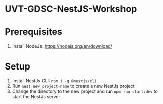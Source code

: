 # UVT-GDSC-NestJS-Workshop

# Prerequisites
1. Install NodeJs: https://nodejs.org/en/download/

# Setup
1. Install NestJs CLI: `npm i -g @nestjs/cli`
2. Run `nest new project-name` to create a new NestJs project
3. Change the directory to the new project and run `npm run start:dev` to start the NestJs server
